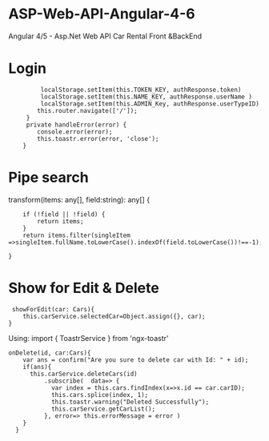 # ASP-Web-API-Angular-4-6
Angular 4/5 - Asp.Net Web API Car Rental Front &amp;BackEnd

#  Login

         
             localStorage.setItem(this.TOKEN_KEY, authResponse.token)
             localStorage.setItem(this.NAME_KEY, authResponse.userName )
             localStorage.setItem(this.ADMIN_Key, authResponse.userTypeID)
            this.router.navigate(['/']);
         }
         private handleError(error) {
            console.error(error);
            this.toastr.error(error, 'close');
        }
 # Pipe search
  
  transform(items: any[], field:string): any[] {
      
        if (!field || !field) {
            return items;
        }
        return items.filter(singleItem =>singleItem.fullName.toLowerCase().indexOf(field.toLowerCase())!==-1);
        
    }
# Show for Edit & Delete

     showForEdit(car: Cars){
        this.carService.selectedCar=Object.assign({}, car);
    }
  
Using: import { ToastrService } from 'ngx-toastr' 

    onDelete(id, car:Cars){
        var ans = confirm("Are you sure to delete car with Id: " + id);
        if(ans){
          this.carService.deleteCars(id)
              .subscribe(  data=> {
                var index = this.cars.findIndex(x=>x.id == car.carID);
                this.cars.splice(index, 1);
                this.toastr.warning("Deleted Successfully");
                this.carService.getCarList();
              }, error=> this.errorMessage = error )
        }
      }
    
